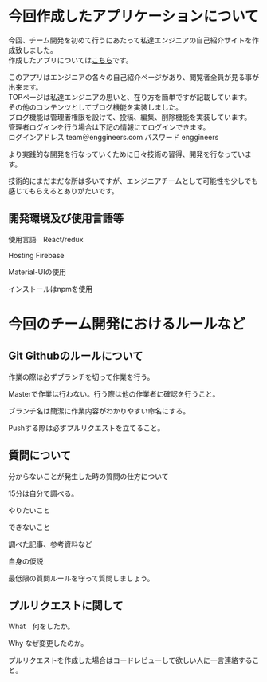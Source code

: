 
# 今回作成したアプリケーションについて

今回、チーム開発を初めて行うにあたって私達エンジニアの自己紹介サイトを作成致しました。  
作成したアプリについては[こちら](https://introduction-site-553a5.web.app/)です。  

このアプリはエンジニアの各々の自己紹介ページがあり、閲覧者全員が見る事が出来ます。  
TOPページは私達エンジニアの思いと、在り方を簡単ですが記載しています。  
その他のコンテンツとしてブログ機能を実装しました。  
ブログ機能は管理者権限を設けて、投稿、編集、削除機能を実装しています。   
管理者ログインを行う場合は下記の情報にてログインできます。  
ログインアドレス
team＠enggineers.com
パスワード
enggineers

より実践的な開発を行なっていくために日々技術の習得、開発を行なっています。  

技術的にまだまだな所は多いですが、エンジニアチームとして可能性を少しでも感じてもらえるとありがたいです。

## 開発環境及び使用言語等
  使用言語　React/redux
  
  Hosting Firebase  
  
  Material-UIの使用

  インストールはnpmを使用
  
# 今回のチーム開発におけるルールなど

## Git Githubのルールについて

作業の際は必ずブランチを切って作業を行う。

Masterで作業は行わない。行う際は他の作業者に確認を行うこと。

ブランチ名は簡潔に作業内容がわかりやすい命名にする。

Pushする際は必ずプルリクエストを立てること。

## 質問について

分からないことが発生した時の質問の仕方について

15分は自分で調べる。

やりたいこと

できないこと

調べた記事、参考資料など

自身の仮説

最低限の質問ルールを守って質問しましょう。

## プルリクエストに関して

What　何をしたか。

Why なぜ変更したのか。

プルリクエストを作成した場合はコードレビューして欲しい人に一言連絡すること。
